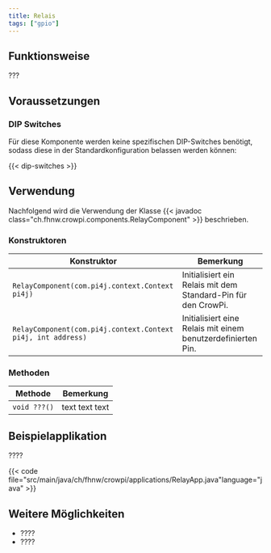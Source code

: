 ```yaml
---
title: Relais
tags: ["gpio"]
---
```


## Funktionsweise
???

## Voraussetzungen

### DIP Switches

Für diese Komponente werden keine spezifischen DIP-Switches benötigt, sodass diese in der Standardkonfiguration belassen werden können:

{{< dip-switches >}}

## Verwendung

Nachfolgend wird die Verwendung der Klasse {{< javadoc class="ch.fhnw.crowpi.components.RelayComponent" >}} beschrieben.

### Konstruktoren

| Konstruktor | Bemerkung |
| --- | --- |
| `RelayComponent(com.pi4j.context.Context pi4j)` | Initialisiert ein Relais mit dem Standard-Pin für den CrowPi. |
| `RelayComponent(com.pi4j.context.Context pi4j, int address)` | Initialisiert eine Relais mit einem benutzerdefinierten Pin. |

### Methoden

| Methode | Bemerkung |
| --- | --- |
| `void ???()` | text text text  |

## Beispielapplikation

????

{{< code file="src/main/java/ch/fhnw/crowpi/applications/RelayApp.java"language="java" >}}

## Weitere Möglichkeiten

- ????
- ????
